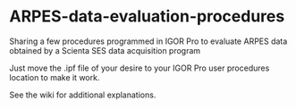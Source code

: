 # ARPES-data-evaluation-procedures
Sharing a few procedures programmed in IGOR Pro to evaluate ARPES data obtained by a Scienta SES data acquisition program

Just move the .ipf file of your desire to your IGOR Pro user procedures location to make it work.

See the wiki for additional explanations.
